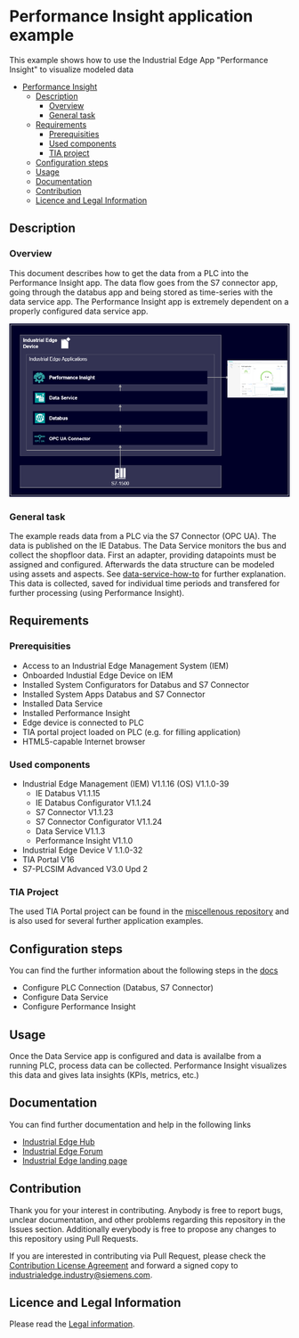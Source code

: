 # Performance Insight application example

This example shows how to use the Industrial Edge App "Performance Insight" to visualize modeled data
- [Performance Insight](#performance-insight)
  - [Description](#description)
    - [Overview](#overview)
    - [General task](#general-task)
  - [Requirements](#requirements)
    - [Prerequisities](#prerequisities)
    - [Used components](#used-components)
    - [TIA project](#tia-project)
  - [Configuration steps](#configuration-steps)
  - [Usage](#usage)
  - [Documentation](#documentation)
  - [Contribution](#contribution)
  - [Licence and Legal Information](#licence-and-legal-information)


## Description

### Overview

This document describes how to get the data from a PLC into the Performance Insight app. The data flow goes from the S7 connector app, going through the databus app and 
being stored as time-series with the data service app. The Performance Insight app is extremely dependent on a properly configured data service app.


<p align="center"><kbd><img src="docs/graphics/performanceinsight.PNG" /></kbd></p>


### General task

The example reads data from a PLC via the S7 Connector (OPC UA).
The data is published on the IE Databus. The Data Service monitors the bus and collect the shopfloor data.
First an adapter, providing datapoints must be assigned and configured.
Afterwards the data structure can be modeled using assets and aspects. See [data-service-how-to](https://github.com/industrial-edge/data-service-configure-s7-adapter-to-collect-data) for further explanation.
This data is collected, saved for individual time periods and transfered for further processing (using Performance Insight).

## Requirements

###  Prerequisities

- Access to an Industrial Edge Management System (IEM)
- Onboarded Industial Edge Device on IEM
- Installed System Configurators for Databus and S7 Connector
- Installed System Apps Databus and S7 Connector
- Installed Data Service
- Installed Performance Insight
- Edge device is connected to PLC
- TIA portal project loaded on PLC (e.g. for filling application)
- HTML5-capable Internet browser

### Used components

- Industrial Edge Management (IEM) V1.1.16 (OS) V1.1.0-39
  - IE Databus V1.1.15
  - IE Databus Configurator V1.1.24
  - S7 Connector V1.1.23
  - S7 Connector Configurator V1.1.24
  - Data Service V1.1.3
  - Performance Insight V1.1.0
- Industrial Edge Device V 1.1.0-32
- TIA Portal V16
- S7-PLCSIM Advanced V3.0 Upd 2

### TIA Project

The used TIA Portal project can be found in the [miscellenous repository](https://github.com/industrial-edge/miscellaneous/tree/main/tank%20application) and is also used for several further application examples.

## Configuration steps

You can find the further information about the following steps in the [docs](docs/Installation.md)
- Configure PLC Connection (Databus, S7 Connector)
- Configure Data Service
- Configure Performance Insight

## Usage

Once the Data Service app is configured and data is availalbe from a running PLC, process data can be collected.
Performance Insight visualizes this data and gives Iata insights (KPIs, metrics, etc.) 

## Documentation

You can find further documentation and help in the following links
  - [Industrial Edge Hub](https://iehub.eu1.edge.siemens.cloud/#/documentation)
  - [Industrial Edge Forum](https://www.siemens.com/industrial-edge-forum)
  - [Industrial Edge landing page](https://new.siemens.com/global/en/products/automation/topic-areas/industrial-edge/simatic-edge.html)
  
## Contribution

Thank you for your interest in contributing. Anybody is free to report bugs, unclear documentation, and other problems regarding this repository in the Issues section.
Additionally everybody is free to propose any changes to this repository using Pull Requests.

If you are interested in contributing via Pull Request, please check the [Contribution License Agreement](Siemens_CLA_1.1.pdf) and forward a signed copy to [industrialedge.industry@siemens.com](mailto:industrialedge.industry@siemens.com?subject=CLA%20Agreement%20Industrial-Edge).

## Licence and Legal Information

Please read the [Legal information](LICENSE.md).
